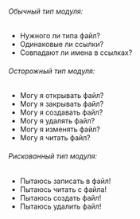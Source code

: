 ###### Обычный тип модуля:

- Нужного ли типа файл?
- Одинаковые ли ссылки?
- Совпадают ли имена в ссылках?

###### Осторожный тип модуля:

- Могу я открывать файл?
- Могу я закрывать файл?
- Могу я создавать файл?
- Могу я удалять файл?
- Могу я изменять файл?
- Могу я читать файл?

###### Рискованный тип модуля:

- Пытаюсь записать в файл!
- Пытаюсь читать с файла!
- Пытаюсь создать файл!
- Пытаюсь удалить файл!

<!--
# Built-in_module
Section for storing built-in modules. Most of them will be built into
the terminal. - internal
-->
